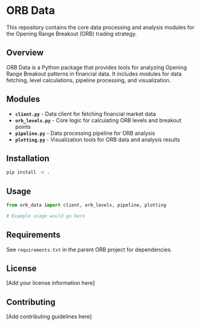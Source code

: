 # ORB Data

This repository contains the core data processing and analysis modules for the Opening Range Breakout (ORB) trading strategy.

## Overview

ORB Data is a Python package that provides tools for analyzing Opening Range Breakout patterns in financial data. It includes modules for data fetching, level calculations, pipeline processing, and visualization.

## Modules

- **`client.py`** - Data client for fetching financial market data
- **`orb_levels.py`** - Core logic for calculating ORB levels and breakout points
- **`pipeline.py`** - Data processing pipeline for ORB analysis
- **`plotting.py`** - Visualization tools for ORB data and analysis results

## Installation

```bash
pip install -e .
```

## Usage

```python
from orb_data import client, orb_levels, pipeline, plotting

# Example usage would go here
```

## Requirements

See `requirements.txt` in the parent ORB project for dependencies.

## License

[Add your license information here]

## Contributing

[Add contributing guidelines here]